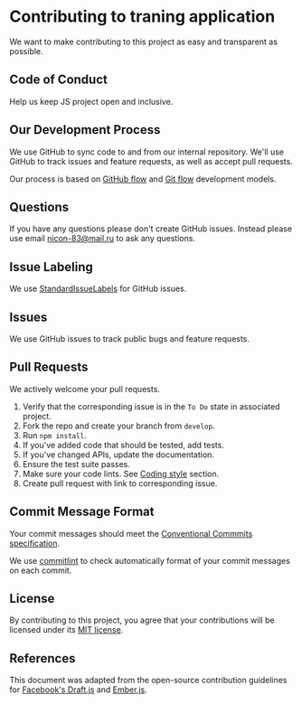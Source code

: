 # Contributing to traning application
We want to make contributing to this project as easy and transparent as
possible.

## Code of Conduct
Help us keep JS project open and inclusive.

## Our Development Process
We use GitHub to sync code to and from our internal repository. We'll use GitHub
to track issues and feature requests, as well as accept pull requests.

Our process is based on [GitHub flow](https://guides.github.com/introduction/flow/index.html) and [Git flow](https://nvie.com/posts/a-successful-git-branching-model/) development models.

## Questions
If you have any questions please don't create GitHub issues. Instead please use email nicon-83@mail.ru to ask any questions.

## Issue Labeling
We use [StandardIssueLabels](https://github.com/wagenet/StandardIssueLabels) for GitHub issues. 

## Issues
We use GitHub issues to track public bugs and feature requests.

## Pull Requests
We actively welcome your pull requests.

1. Verify that the corresponding issue is in the `To Do` state in associated project.
2. Fork the repo and create your branch from `develop`.
3. Run `npm install`.
4. If you've added code that should be tested, add tests.
5. If you've changed APIs, update the documentation.
6. Ensure the test suite passes.
7. Make sure your code lints. See [Coding style](#coding-style) section.
8. Create pull request with link to corresponding issue.

## Commit Message Format
Your commit messages should meet the [Conventional Commmits specification](https://www.conventionalcommits.org).

We use [commitlint](https://github.com/conventional-changelog/commitlint#what-is-commitlint) to check automatically format of your commit messages on each commit. 

## License
By contributing to this project, you agree that your contributions will be licensed
under its [MIT license](https://github.com/ehaberev/issue-tracker-demo/blob/master/LICENSE.md).

## References
This document was adapted from the open-source contribution guidelines for [Facebook's Draft.js](https://github.com/facebook/draft-js/blob/a9316a723f9e918afde44dea68b5f9f39b7d9b00/CONTRIBUTING.md) and [Ember.js](https://github.com/emberjs/ember.js/blob/master/CONTRIBUTING.md).

